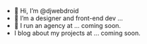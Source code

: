 - 👋 Hi, I’m @djwebdroid
- 👀 I’m a designer and front-end dev ...
- 🌱 I run an agency at ... coming soon.
- I blog about my projects at ... coming soon.

<!---
djwebdroid/djwebdroid is a ✨ special ✨ repository because its `README.md` (this file) appears on your GitHub profile.
You can click the Preview link to take a look at your changes.
--->
